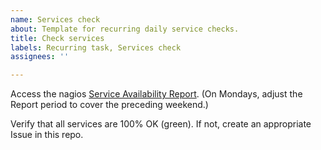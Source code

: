 ```yaml
---
name: Services check
about: Template for recurring daily service checks.
title: Check services
labels: Recurring task, Services check
assignees: ''

---
```


Access the nagios [Service Availability Report](https://www.dewv.net/nagios/cgi-bin/nagios3/avail.cgi?host=localhost&service=all&timeperiod=last24hours). (On Mondays, adjust the Report period to cover the preceding weekend.)

Verify that all services are 100% OK (green). If not, create an appropriate Issue in this repo.
